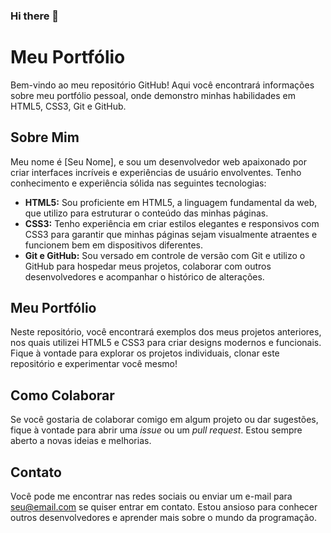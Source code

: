 ### Hi there 👋

<h1>Meu Portfólio</h1>

<p>Bem-vindo ao meu repositório GitHub! Aqui você encontrará informações sobre meu portfólio pessoal, onde demonstro minhas habilidades em HTML5, CSS3, Git e GitHub.</p>

<h2>Sobre Mim</h2>
<p>Meu nome é [Seu Nome], e sou um desenvolvedor web apaixonado por criar interfaces incríveis e experiências de usuário envolventes. Tenho conhecimento e experiência sólida nas seguintes tecnologias:</p>

<ul>
  <li><strong>HTML5:</strong> Sou proficiente em HTML5, a linguagem fundamental da web, que utilizo para estruturar o conteúdo das minhas páginas.</li>
  <li><strong>CSS3:</strong> Tenho experiência em criar estilos elegantes e responsivos com CSS3 para garantir que minhas páginas sejam visualmente atraentes e funcionem bem em dispositivos diferentes.</li>
  <li><strong>Git e GitHub:</strong> Sou versado em controle de versão com Git e utilizo o GitHub para hospedar meus projetos, colaborar com outros desenvolvedores e acompanhar o histórico de alterações.</li>
</ul>

<h2>Meu Portfólio</h2>
<p>Neste repositório, você encontrará exemplos dos meus projetos anteriores, nos quais utilizei HTML5 e CSS3 para criar designs modernos e funcionais. Fique à vontade para explorar os projetos individuais, clonar este repositório e experimentar você mesmo!</p>

<h2>Como Colaborar</h2>

<p>Se você gostaria de colaborar comigo em algum projeto ou dar sugestões, fique à vontade para abrir uma <em>issue</em> ou um <em>pull request</em>. Estou sempre aberto a novas ideias e melhorias.</p>

<h2>Contato</h2>

<p>Você pode me encontrar nas redes sociais ou enviar um e-mail para <a href="mailto:seu@email.com">seu@email.com</a> se quiser entrar em contato. Estou ansioso para conhecer outros desenvolvedores e aprender mais sobre o mundo da programação.</p>

